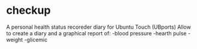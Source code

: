 # checkup

A personal health status recoreder diary for Ubuntu Touch (UBports)
Allow to create a diary and a graphical report of:
-blood pressure
-hearth pulse
-weight
-glicemic
